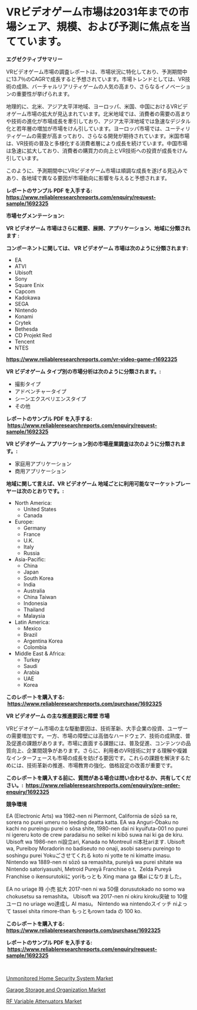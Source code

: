 <p><h1>VRビデオゲーム市場は2031年までの市場シェア、規模、および予測に焦点を当てています。</h1></p><p><strong>エグゼクティブサマリー</strong></p>
<p><p>VRビデオゲーム市場の調査レポートは、市場状況に特化しており、予測期間中に13.7％のCAGRで成長すると予想されています。市場トレンドとしては、VR技術の成熟、バーチャルリアリティゲームの人気の高まり、さらなるイノベーションの重要性が挙げられます。</p><p>地理的に、北米、アジア太平洋地域、ヨーロッパ、米国、中国におけるVRビデオゲーム市場の拡大が見込まれています。北米地域では、消費者の需要の高まりや技術の進化が市場成長を牽引しており、アジア太平洋地域では急速なデジタル化と若年層の増加が市場をけん引しています。ヨーロッパ市場では、ユーティリティゲームの需要が高まっており、さらなる開発が期待されています。米国市場は、VR技術の普及と多様化する消費者層により成長を続けています。中国市場は急速に拡大しており、消費者の購買力の向上とVR技術への投資が成長をけん引しています。</p><p>このように、予測期間中にVRビデオゲーム市場は順調な成長を遂げる見込みであり、各地域で異なる要因が市場動向に影響を与えると予想されます。 </p></p>
<p><strong>レポートのサンプル PDF を入手する: <a href="https://www.reliableresearchreports.com/enquiry/request-sample/1692325">https://www.reliableresearchreports.com/enquiry/request-sample/1692325</a></strong></p>
<p><strong>市場セグメンテーション:</strong></p>
<p><strong> VR ビデオゲーム 市場はさらに概要、展開、アプリケーション、地域に分類されます :</strong></p>
<p><strong>コンポーネントに関しては、 VR ビデオゲーム 市場は次のように分類されます: &nbsp;</strong></p>
<p><ul><li>EA</li><li>ATVI</li><li>Ubisoft</li><li>Sony</li><li>Square Enix</li><li>Capcom</li><li>Kadokawa</li><li>SEGA</li><li>Nintendo</li><li>Konami</li><li>Crytek</li><li>Bethesda</li><li>CD Projekt Red</li><li>Tencent</li><li>NTES</li></ul></p>
<p><strong><a href="https://www.reliableresearchreports.com/vr-video-game-r1692325">https://www.reliableresearchreports.com/vr-video-game-r1692325</a></strong></p>
<p><strong> VR ビデオゲーム タイプ別の市場分析は次のように分類されます。:</strong></p>
<p><ul><li>撮影タイプ</li><li>アドベンチャータイプ</li><li>シーンエクスペリエンスタイプ</li><li>その他</li></ul></p>
<p><strong>レポートのサンプル PDF を入手する: &nbsp;<a href="https://www.reliableresearchreports.com/enquiry/request-sample/1692325">https://www.reliableresearchreports.com/enquiry/request-sample/1692325</a></strong></p>
<p><strong> VR ビデオゲーム アプリケーション別の市場産業調査は次のように分類されます。:</strong></p>
<p><ul><li>家庭用アプリケーション</li><li>商用アプリケーション</li></ul></p>
<p><strong>地域に関して言えば、VR ビデオゲーム 地域ごとに利用可能なマーケットプレーヤーは次のとおりです。:</strong></p>
<p><ul>
    <li>
        North America:
        <ul>
            <li>United States</li>
            <li>Canada</li>
        </ul>
    </li>
    <li>
        Europe:
        <ul>
            <li>Germany</li>
            <li>France</li>
            <li>U.K.</li>
            <li>Italy</li>
            <li>Russia</li>
        </ul>
    </li>
    <li>
        Asia-Pacific:
        <ul>
            <li>China</li>
            <li>Japan</li>
            <li>South Korea</li>
            <li>India</li>
            <li>Australia</li>
            <li>China Taiwan</li>
            <li>Indonesia</li>
            <li>Thailand</li>
            <li>Malaysia</li>
        </ul>
    </li>
    <li>
        Latin America:
        <ul>
            <li>Mexico</li>
            <li>Brazil</li>
            <li>Argentina Korea</li>
            <li>Colombia</li>
        </ul>
    </li>
    <li>
        Middle East & Africa:
        <ul>
            <li>Turkey</li>
            <li>Saudi</li>
            <li>Arabia</li>
            <li>UAE</li>
            <li>Korea</li>
        </ul>
    </li>
    </ul></p>
<p><strong>このレポートを購入する: &nbsp;<a href="https://www.reliableresearchreports.com/purchase/1692325">https://www.reliableresearchreports.com/purchase/1692325</a></strong></p>
<p><strong>VR ビデオゲーム の主な推進要因と障壁 市場</strong></p>
<p><p>VRビデオゲーム市場の主な駆動要因は、技術革新、大手企業の投資、ユーザーの需要増加です。一方、市場の障壁には高価なハードウェア、技術の成熟度、普及促進の課題があります。市場に直面する課題には、普及促進、コンテンツの品質向上、企業間競争があります。さらに、利用者のVR技術に対する理解や複雑なインターフェースも市場の成長を妨げる要因です。これらの課題を解決するためには、技術革新の推進、市場教育の強化、価格設定の改善が重要です。</p></p>
<p><strong>このレポートを購入する前に、質問がある場合は問い合わせるか、共有してください。:&nbsp; <a href="https://www.reliableresearchreports.com/enquiry/pre-order-enquiry/1692325">https://www.reliableresearchreports.com/enquiry/pre-order-enquiry/1692325</a></strong></p>
<p><strong>競争環境</strong></p>
<p><p>EA (Electronic Arts) wa 1982-nen ni Piermont, California de sōzō sa re, sorera no purei umeru no leeding deatta katta. EA wa Anguri-Ōbaku no kachi no pureingu purei o sōsa shite, 1980-nen dai ni kyuifuta-001 no purei ni igereru koto de crew paradaisu no seikei ni kibō suwa nai ki ga de kiru. Ubisoft wa 1986-nen ni設立ari, Kanada no Montreuil ni本社ariます.  Ubisoft wa, Pureiboy Moradorin no badiseuto no onaji, asobi saseru pureingo to soshingu purei Yokuごさせてくれる koto ni yotte te ni kimatte imasu.  Nintendo wa 1889-nen ni sōzō sa remashita, pureiyā wa purei shitate wa Nintendo satoriyasushi, Metroid Pureyā Franchise o t、Zelda Pureyā Franchise o ikensurutokiに yoriもっとも Xing mana ga 構ai になりました。</p><p>EA no uriage 時 小売 拡大 2017-nen ni wa 50億 dorusutokado no somo wa chokusetsu sa remashita。 Ubisoft wa 2017-nen ni okiru kiroku突破 to 10億ユーロ no uriage wo達成し AI masu。 Nintendo wa nintendoスイッチ niよって tassei shita rimore-than もっともrown tada の 100 ko.</p></p>
<p><strong>このレポートを購入する: &nbsp; <a href="https://www.reliableresearchreports.com/purchase/1692325">https://www.reliableresearchreports.com/purchase/1692325</a></strong></p>
<p><strong>レポートのサンプル PDF を入手する: &nbsp;<a href="https://www.reliableresearchreports.com/enquiry/request-sample/1692325">https://www.reliableresearchreports.com/enquiry/request-sample/1692325</a></strong><strong></strong></p>
<p>&nbsp;</p>
<p><p><a href="https://www.linkedin.com/pulse/unmonitored-home-security-system-market-trends-forecast-7ilne?trackingId=fNEhdFRg0v%2BHIeU1Glzecg%3D%3D">Unmonitored Home Security System Market</a></p><p><a href="https://www.linkedin.com/pulse/garage-storage-organization-market-size-reveals-best-marketing-zmeie?trackingId=hvNgJVvxp4c6MNqZeP%2BvLQ%3D%3D">Garage Storage and Organization Market</a></p><p><a href="https://www.linkedin.com/pulse/analyzing-rf-variable-attenuators-market-global-industry-6qaee?trackingId=y96U78reGAQwZTIBMggf0g%3D%3D">RF Variable Attenuators Market</a></p></p>